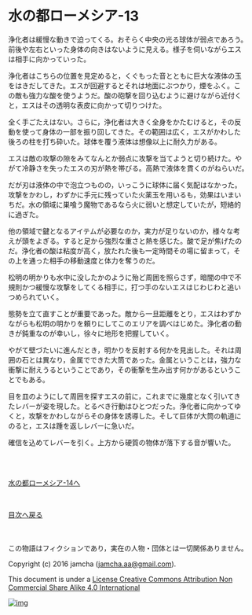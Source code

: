 # 水の都ローメシア-13

浄化者は緩慢な動きで迫ってくる。おそらく中央の光る球体が弱点であろう。  
前後や左右といった身体の向きはないように見える。様子を伺いながらエス  
は相手に向かっていった。  

浄化者はこちらの位置を見定めると，くぐもった音とともに巨大な液体の玉  
をはきだしてきた。エスが回避するとそれは地面にぶつかり，煙をふく。こ  
の敵も強力な酸を使うようだ。酸の砲撃を回り込むように避けながら近付く  
と，エスはその透明な表皮に向かって切りつけた。  

全く手ごたえはない。さらに，浄化者は大きく全身をかたむけると，その反  
動を使って身体の一部を振り回してきた。その範囲は広く，エスがかわした  
後ろの柱を打ち砕いた。球体を覆う液体は想像以上に耐久力がある。  

エスは敵の攻撃の隙をみてなんとか弱点に攻撃を当てようと切り続けた。や  
がて冷静さを失ったエスの刃が熱を帯びる。高熱で液体を貫くのがねらいだ。  

だが刃は液体の中で泡立つものの，いっこうに球体に届く気配はなかった。  
攻撃をかわし，わずかに手元に残っていた火薬玉を用いるも，効果はいまい  
ちだ。水の領域に巣喰う魔物であるなら火に弱いと想定していたが，短絡的  
に過ぎた。  

他の領域で鍵となるアイテムが必要なのか，実力が足りないのか，様々な考  
えが頭をよぎる。すると足から強烈な重さと熱を感じた。酸で足が焦げたの  
だ。浄化者の酸は粘度が高く，放たれた後も一定時間その場に留まって，そ  
の上を通った相手の移動速度と体力を奪うのだ。  

松明の明かりも水中に没したかのように殆ど周囲を照らさず，暗闇の中で不  
規則かつ緩慢な攻撃をしてくる相手に，打つ手のないエスはじわじわと追い  
つめられていく。  

態勢を立て直すことが重要であった。敵から一旦距離をとり，エスはわずか  
ながらも松明の明かりを頼りにしてこのエリアを調べはじめた。浄化者の動  
きが鈍重なのが幸いし，徐々に地形を把握していく。  

やがて壁づたいに進んだとき，明かりを反射する何かを見出した。それは周  
囲の石とは異なり，金属でできた大筒であった。金属ということは，強力な  
衝撃に耐えうるということであり，その衝撃を生み出す何かがあるというこ  
とでもある。  

目を皿のようにして周囲を探すエスの前に，これまでに幾度となく引いてき  
たレバーが姿を現した。とるべき行動はひとつだった。浄化者に向かってゆ  
くと，攻撃をかわしながらその身体を誘導した。そして巨体が大筒の軌道に  
のると，エスは踵を返しレバーに急いだ。  

確信を込めてレバーを引く。上方から硬質の物体が落下する音が響いた。  

<br>  
<br>  

[水の都ローメシア-14へ](https://github.com/jamcha-aa/EbonyBlades/blob/master/articles/lawmessiah/14.md)  

<br>  

[目次へ戻る](https://github.com/jamcha-aa/EbonyBlades/blob/master/README.md)  

<br>  
<br>  
この物語はフィクションであり，実在の人物・団体とは一切関係ありません。  

Copyright (c) 2016 jamcha (jamcha.aa@gmail.com).  

This document is under a [License Creative Commons Attribution Non Commercial Share Alike 4.0 International](http://creativecommons.org/licenses/by-nc-sa/4.0/deed)  

[![img](http://i.creativecommons.org/l/by-nc-sa/3.0/80x15.png)](http://creativecommons.org/licenses/by-nc-sa/4.0/deed)
